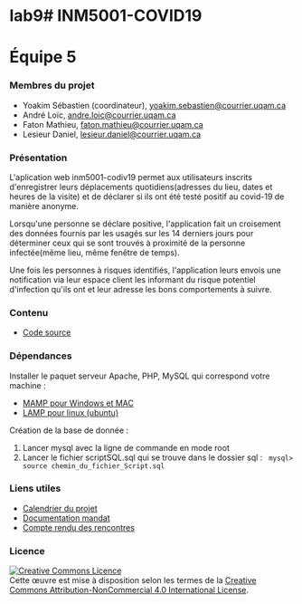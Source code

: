 # lab9# INM5001-COVID19
# Équipe 5


### Membres du projet
+ Yoakim Sébastien (coordinateur), yoakim.sebastien@courrier.uqam.ca
+ André Loïc, andre.loic@courrier.uqam.ca  
+ Faton Mathieu, faton.mathieu@courrier.uqam.ca
+ Lesieur Daniel, lesieur.daniel@courrier.uqam.ca

### Présentation
L'aplication web inm5001-codiv19 permet aux utilisateurs inscrits d'enregistrer leurs déplacements quotidiens(adresses du lieu, dates et heures de la visite) et de déclarer si ils ont été testé positif au covid-19 de manière anonyme.  

Lorsqu'une personne se déclare positive, l'application fait un croisement des données fournis par les usagés sur les 14 derniers jours pour déterminer ceux qui se sont trouvés à proximité de la personne infectée(même lieu, même fenêtre de temps).  

Une fois les personnes à risques identifiés, l'application leurs envois une notification via leur espace client les informant du risque potentiel 
d'infection qu'ils ont et leur adresse les bons comportements à suivre.

### Contenu
+ [Code source](https://gitlab.info.uqam.ca/lesieur.daniel/inm5001-covid19/-/tree/master/codeSource)

### Dépendances
Installer le paquet serveur Apache, PHP, MySQL qui correspond votre machine :
- [MAMP pour Windows et MAC](https://www.mamp.info/en/mamp/windows/)
- [LAMP pour linux (ubuntu)](https://ubuntu.com/server/docs/lamp-applications)

Création de la base de donnée :  
1. Lancer mysql avec la ligne de commande en mode root  
2. Lancer le fichier scriptSQL.sql qui se trouve dans le dossier sql :  ``` mysql> source chemin_du_fichier_Script.sql```



### Liens utiles
+ [Calendrier du projet](https://calendar.google.com/calendar/u/0?cid=MW80dm5rYTJ2M2U0amtiMW81aDhsZHNxajhAZ3JvdXAuY2FsZW5kYXIuZ29vZ2xlLmNvbQ)
+ [Documentation mandat](https://drive.google.com/drive/folders/1FrXC_YmL6FNUVEj0qr2Toi7Ssth-p52p?usp=sharing)
+ [Compte rendu des rencontres](https://docs.google.com/document/d/19LNOsKly7Fvz6T6qtlRWqnrli2xr52PBQkL-vL6xTsg/edit?usp=sharing)

### Licence
<a rel="license" href="http://creativecommons.org/licenses/by-nc/4.0/"><img alt="Creative Commons Licence" style="border-width:0" src="https://i.creativecommons.org/l/by-nc/4.0/88x31.png" /></a><br />Cette œuvre est mise à disposition selon les termes de la <a rel="license" href="http://creativecommons.org/licenses/by-nc/4.0/">Creative Commons Attribution-NonCommercial 4.0 International License</a>.

